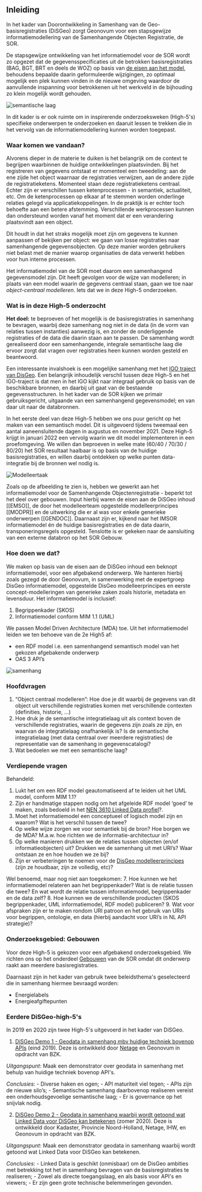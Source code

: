 ## Inleiding

In het kader van Doorontwikkeling in Samenhang van de Geo-basisregistraties (DiSGeo) zorgt Geonovum voor een stapsgewijze informatiemodellering van de Samenhangende Objecten Registratie, de SOR. 

De stapsgewijze ontwikkeling van het informatiemodel voor de SOR wordt zo opgezet dat de gegevensspecificaties uit de betrokken basisregistraties (BAG, BGT, BRT en deels de WOZ) op basis van [de eisen aan het model](https://docs.geostandaarden.nl/disgeo/emso/), behoudens bepaalde daarin geformuleerde wijzigingen, zo optimaal mogelijk een plek kunnen vinden in de nieuwe omgeving waardoor de aanvullende inspanning voor betrokkenen uit het werkveld in de bijhouding zo klein mogelijk wordt gehouden. 

![semantische laag](media/semantische-laag.png)


In dit kader is er ook ruimte om in inspirerende onderzoeksweken (High-5's) specifieke onderwerpen te onderzoeken en daaruit lessen te trekken die in het vervolg van de informatiemodellering kunnen worden toegepast.

### Waar komen we vandaan?

Alvorens dieper in de materie te duiken is het belangrijk om de context te begrijpen waarbinnen de huidige ontwikkelingen plaatsvinden. Bij het registreren van gegevens ontstaat er momenteel een tweedeling: aan de ene zijde het object waarnaar de registraties verwijzen, aan de andere zijde de registratieketens. Momenteel staan deze registratieketens centraal. Echter zijn er verschillen tussen ketenprocessen - in semantiek, actualiteit, etc. Om de ketenprocessen op elkaar af te stemmen worden onderlinge relaties gelegd via applicatiekoppelingen. In de praktijk is er echter toch behoefte aan een betere afstemming. Verschillende werkprocessen kunnen dan ondersteund worden vanaf het moment dat er een verandering plaatsvindt aan een object. 

Dit houdt in dat het straks mogelijk moet zijn om gegevens te kunnen aanpassen of bekijken per object: we gaan van losse registraties naar samenhangende gegevensobjecten. Op deze manier worden gebruikers niet belast met de manier waarop organisaties de data verwerkt hebben voor hun interne processen. 

Het informatiemodel van de SOR moet daarom een samenhangend gegevensmodel zijn. Dit heeft gevolgen voor de wijze van modelleren; in plaats van een model waarin de gegevens centraal staan, gaan we toe naar *object-centraal modelleren*. Iets dat we in deze High-5 onderzoeken. 

### Wat is in deze High-5 onderzocht

**Het doel:** te beproeven of het mogelijk is de basisregistraties in samenhang te bevragen, waarbij deze samenhang nog niet in de data (in de vorm van relaties tussen instanties) aanwezig is, en zonder de onderliggende registraties of de data die daarin staan aan te passen. De samenhang wordt gerealiseerd door een samenhangende, integrale semantische laag die ervoor zorgt dat vragen over registraties heen kunnen worden gesteld en beantwoord.

Een interessante invalshoek is een mogelijke samenhang met het [IGO traject van DisGeo](https://labs.kadaster.nl/cases/integralegebruiksoplossing). Een belangrijk inhoudelijk verschil tussen deze High-5 en het IGO-traject is dat men in het IGO kijkt naar integraal gebruik op basis van de beschikbare bronnen, en daarbij uit gaat van de bestaande gegevensstructuren. In het kader van de SOR kijken we primair gebruiksgericht, uitgaande van een samenhangend gegevensmodel; en van daar uit naar de databronnen. 

In het eerste deel van deze High-5 hebben we ons puur gericht op het maken van een semantisch model. Dit is uitgevoerd tijdens tweemaal een aantal aaneensluitende dagen in augustus en november 2021. Deze High-5 krijgt in januari 2022 een vervolg waarin we dit model implementeren in een proefomgeving. We willen dan beproeven in welke mate (60/40 / 70/30 / 80/20) het SOR resultaat haalbaar is op basis van de huidige basisregistraties, en willen daarbij ontdekken op welke punten data-integratie bij de bronnen wel nodig is.

![Modelleertaak](media/modelleertaak-overzicht.png)

Zoals op de afbeelding te zien is, hebben we gewerkt aan het informatiemodel voor de Samenhangende Objectenregistratie - beperkt tot het deel over gebouwen. Input hierbij waren de eisen aan de DiSGeo inhoud [[EMSO]], de door het modelleerteam opgestelde modelleerprincipes [[MODPR]] en de uitwerking die er al was voor enkele generieke onderwerpen [[GENDOC]]. Daarnaast zijn er, kijkend naar het IMSOR informatiemodel én de huidige basisregistraties en de data daarin, transponeringsregels opgesteld. Tenslotte is er gekeken naar de aansluiting van een externe databron op het SOR Gebouw. 

### Hoe doen we dat?

We maken op basis van de eisen aan de DiSGeo inhoud een beknopt informatiemodel, voor een afgebakend onderwerp. We hanteren hierbij zoals gezegd de door Geonovum, in samenwerking met de expertgroep DisGeo informatiemodel, opgestelde DisGeo modelleerprincipes en eerste concept-modelleringen van generieke zaken zoals historie, metadata en levensduur. Het informatiemodel is inclusief:

1. Begrippenkader (SKOS)
2. Informatiemodel conform MIM 1.1 (UML)

We passen Model Driven Architecture (MDA) toe. Uit het informatiemodel leiden we ten behoeve van de 2e High5 af:

- een RDF model i.e. een samenhangend semantisch model van het gekozen afgebakende onderwerp
- OAS 3 API’s

![samenhang](media/samenhang.png)

### Hoofdvragen


1. “Object centraal modelleren”: Hoe doe je dit waarbij de gegevens van dit object uit verschillende registraties komen met verschillende contexten (definities, historie, …)
2. Hoe druk je de semantische integratielaag uit als context boven de verschillende registraties, waarin de gegevens zijn zoals ze zijn, en waarvan de integratielaag onafhankelijk is? Is de semantische integratielaag (met data centraal over meerdere registraties) de representatie van de samenhang in gegevenscatalogi?
3. Wat bedoelen we met een semantische laag?

### Verdiepende vragen

Behandeld:
1. Lukt het om een RDF model geautomatiseerd af te leiden uit het UML model, conform MIM 1.1?
2. Zijn er handmatige stappen nodig om het afgeleide RDF model ‘goed’ te maken, zoals bedoeld in het [NEN 3610 Linked Data profiel](https://docs.geostandaarden.nl/nen3610/nldp/#basisprincipes-normalisatie)?. 
3. Moet het informatiemodel een conceptueel of logisch model zijn en waarom? Wat is het verschil tussen de twee?
4. Op welke wijze zorgen we voor semantiek bij de bron? Hoe borgen we de MDA? M.a.w. hoe richten we de informatie-architectuur in?
5. Op welke manieren drukken we de relaties tussen objecten (en/of informatieobjecten) uit? Drukken we de samenhang uit met URI’s? Waar ontstaan ze en hoe houden we ze bij?
6. Zijn er verbeteringen te noemen voor de [DisGeo modelleerprincipes](https://geonovum.github.io/disgeo-imsor/modelleerprincipes/) (zijn ze houdbaar, zijn ze volledig, etc)?

Wel benoemd, maar nog niet aan toegekomen:
7.  Hoe kunnen we het informatiemodel relateren aan het begrippenkader? Wat is de relatie tussen die twee? En wat wordt de relatie tussen informatiemodel, begrippenkader en de data zelf?
8. Hoe kunnen we de verschillende producten (SKOS begrippenkader, UML informatiemodel, RDF model) publiceren?
9.  Wat voor afspraken zijn er te maken rondom URI patroon en het gebruik van URIs voor begrippen, ontologie, en data (hierbij aandacht voor URI’s in NL API strategie)? 

### Onderzoeksgebied: Gebouwen

Voor deze High-5 is gekozen voor een afgebakend onderzoeksgebied. We richten ons op het onderdeel [Gebouwen](https://docs.geostandaarden.nl/disgeo/emso/#gebouw) van de SOR omdat dit onderwerp raakt aan meerdere basisregistraties.

Daarnaast zijn in het kader van gebruik twee beleidsthema's geselecteerd die in samenhang hiermee bevraagd worden:
- Energielabels
- Energieafgiftepunten 

### Eerdere DiSGeo-high-5's 

In 2019 en 2020 zijn twee High-5's uitgevoerd in het kader van DiSGeo. 

1. [DiSGeo Demo 1 - Geodata in samenhang mbv huidige techniek bovenop APIs](https://docs.geostandaarden.nl/disgeo/dll/) (eind 2019). Deze is ontwikkeld door [Netage](https://netage.nl) en Geonovum in opdracht van BZK. 

*Uitgangspunt*: Maak een demonstrator over geodata in samenhang met behulp van huidige techniek bovenop API's.  

*Conclusies*: 
    - Diverse haken en ogen; 
    - API maturiteit viel tegen; 
    - APIs zijn de nieuwe silo’s; 
    - Semantische samenhang daarbovenop realiseren vereist een onderhoudsgevoelige semantische laag; 
    - Er is governance op het snijvlak nodig.


2. [DiSGeo Demo 2 - Geodata in samenhang waarbij wordt getoond wat Linked Data voor DiSGeo kan betekenen](https://docs.geostandaarden.nl/disgeo/dll2/) (zomer 2020). Deze is ontwikkeld door Kadaster, Provincie Noord-Holland, Netage, IHW, en Geonovum in opdracht van BZK.

*Uitgangspunt*: Maak een demonstrator geodata in samenhang waarbij wordt getoond wat Linked Data voor DiSGeo kan betekenen.  

*Conclusies*: 
    - Linked Data is geschikt (onmisbaar) om de DisGeo ambities met betrekking tot het in samenhang bevragen van de basisregistraties te realiseren;
    - Zowel als directe toegangslaag, en als basis voor API's en viewers;
    - Er zijn geen grote technische belemmeringen gevonden.

